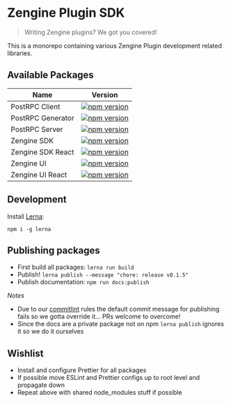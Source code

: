 # Zengine Plugin SDK

> Writing Zengine plugins?  We got you covered!

This is a monorepo containing various Zengine Plugin development related libraries.

## Available Packages

| Name  | Version |
| ------------- | ------------- |
| PostRPC Client  | [![npm version](https://img.shields.io/npm/v/@zenginehq/post-rpc-client.svg?color=brightgreen)](https://www.npmjs.com/package/@zenginehq/post-rpc-client)  |
| PostRPC Generator  | [![npm version](https://img.shields.io/npm/v/@zenginehq/post-rpc-generator.svg?color=brightgreen)](https://www.npmjs.com/package/@zenginehq/post-rpc-generator)  |
| PostRPC Server  | [![npm version](https://img.shields.io/npm/v/@zenginehq/post-rpc-server.svg?color=brightgreen)](https://www.npmjs.com/package/@zenginehq/post-rpc-server)  |
| Zengine SDK  | [![npm version](https://img.shields.io/npm/v/@zenginehq/zengine-sdk.svg?color=brightgreen)](https://www.npmjs.com/package/@zenginehq/zengine-sdk)  |
| Zengine SDK React  | [![npm version](https://img.shields.io/npm/v/@zenginehq/zengine-sdk-react.svg?color=brightgreen)](https://www.npmjs.com/package/@zenginehq/zengine-sdk-react) |
| Zengine UI | [![npm version](https://img.shields.io/npm/v/@zenginehq/zengine-ui.svg?color=brightgreen)](https://www.npmjs.com/package/@zenginehq/zengine-ui) |
| Zengine UI React | [![npm version](https://img.shields.io/npm/v/@zenginehq/zengine-ui-react.svg?color=brightgreen)](https://www.npmjs.com/package/@zenginehq/zengine-ui-react) |

## Development

Install [Lerna](https://lerna.js.org/):

`npm i -g lerna`


## Publishing packages

- First build all packages: `lerna run build`
- Publish! `lerna publish --message "chore: release v0.1.5"`
- Publish documentation: `npm run docs:publish`

_Notes_
- Due to our [commitlint](https://github.com/conventional-changelog/commitlint) rules the default 
commit message for publishing fails so we gotta override it... PRs welcome to overcome!
- Since the docs are a private package not on npm `lerna publish` ignores it so we do it ourselves


## Wishlist

- Install and configure Prettier for all packages
- If possible move ESLint and Prettier configs up to root level and propagate down
- Repeat above with shared node_modules stuff if possible
